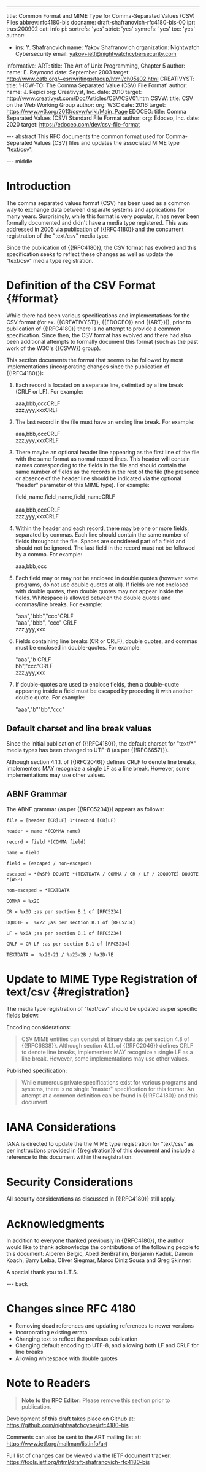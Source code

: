 ---
title: Common Format and MIME Type for Comma-Separated Values (CSV) Files
abbrev: rfc4180-bis
docname: draft-shafranovich-rfc4180-bis-00
ipr: trust200902
cat: info
pi:
  sortrefs: 'yes'
  strict: 'yes'
  symrefs: 'yes'
  toc: 'yes'
author:
- ins: Y. Shafranovich
  name: Yakov Shafranovich
  organization: Nightwatch Cybersecurity
  email: yakov+ietf@nightwatchcybersecurity.com
  
informative:
  ART:
    title: The Art of Unix Programming, Chapter 5
    author:
        name: E. Raymond
    date: September 2003
    target: http://www.catb.org/~esr/writings/taoup/html/ch05s02.html
  CREATIVYST:
    title: 'HOW-TO: The Comma Separated Value (CSV) File Format'
    author:
        name: J. Repici
        org: Creativyst, Inc.
    date: 2010
    target: http://www.creativyst.com/Doc/Articles/CSV/CSV01.htm
  CSVW:
    title: CSV on the Web Working Group
    author:
        org: W3C
    date: 2016
    target: https://www.w3.org/2013/csvw/wiki/Main_Page
  EDOCEO:
    title: Comma Separated Values (CSV) Standard File Format
    author:
        org: Edoceo, Inc.
    date: 2020
    target: https://edoceo.com/dev/csv-file-format

--- abstract
This RFC documents the common format used for Comma-Separated Values (CSV)
files and updates the associated MIME type "text/csv".

--- middle

# Introduction
The comma separated values format (CSV) has been used as a common way
to exchange data between disparate systems and applications for many years.
Surprisingly, while this format is very popular, it has never been formally
documented and didn't have a media type registered. This was addressed in 2005 via publication
of {{!RFC4180}} and the concurrent registration of the "text/csv" media type.
 
Since the publication of {{!RFC4180}}, the CSV format has evolved and this specification
seeks to reflect these changes as well as update the "text/csv" media type registration.

# Definition of the CSV Format {#format}
While there had been various specifications and implementations for the
CSV format (for ex. {{CREATIVYST}}, {{EDOCEO}} and {{ART}})), prior to publication
of {{!RFC4180}} there is no attempt to provide a common specification. Since then,
the CSV format has evolved and there had also been additional attempts to formally
document this format (such as the past work of the W3C's {{CSVW}} group).
 
This section documents the format that seems to be followed by most implementations (incorporating
changes since the publication of {{!RFC4180}}):

1. Each record is located on a separate line, delimited by a line break (CRLF or LF). For example:

   aaa,bbb,cccCRLF<br/>
   zzz,yyy,xxxCRLF

2. The last record in the file must have an ending line break. For example:

   aaa,bbb,cccCRLF<br/>
   zzz,yyy,xxxCRLF

3. There maybe an optional header line appearing as the first line
of the file with the same format as normal record lines. This
header will contain names corresponding to the fields in the file
and should contain the same number of fields as the records in
the rest of the file (the presence or absence of the header line
should be indicated via the optional "header" parameter of this
MIME type). For example:

   field_name,field_name,field_nameCRLF<br/>   
   aaa,bbb,cccCRLF<br/>
   zzz,yyy,xxxCRLF

4. Within the header and each record, there may be one or more
fields, separated by commas. Each line should contain the same
number of fields throughout the file. Spaces are considered part
of a field and should not be ignored. The last field in the
record must not be followed by a comma. For example:

   aaa,bbb,ccc

5. Each field may or may not be enclosed in double quotes (however
some programs, do not use double quotes at all). If fields are not
enclosed with double quotes, then double quotes may not appear inside the fields.
Whitespace is allowed between the double quotes and commas/line breaks. For example:

   "aaa","bbb","ccc"CRLF<br/>
   "aaa","bbb", "ccc" CRLF<br/>
   zzz,yyy,xxx

6. Fields containing line breaks (CR or CRLF), double quotes, and commas
must be enclosed in double-quotes. For example:

   "aaa","b CRLF<br/>
   bb","ccc"CRLF<br/>
   zzz,yyy,xxx

7. If double-quotes are used to enclose fields, then a double-quote
appearing inside a field must be escaped by preceding it with
another double quote. For example:

   "aaa","b""bb","ccc"

## Default charset and line break values
Since the initial publication of {{!RFC4180}}, the default charset for "text/*" media types
has been changed to UTF-8 (as per {{!RFC6657}}).

Although section 4.1.1. of {{!RFC2046}} defines CRLF to denote line breaks,
implementers MAY recognize a single LF as a line break.
However, some implementations may use other values.

## ABNF Grammar

The ABNF grammar (as per {{!RFC5234}}) appears as follows:

~~~~~~~~~~
file = [header [CR]LF] 1*(record [CR]LF)

header = name *(COMMA name)

record = field *(COMMA field)

name = field

field = (escaped / non-escaped)

escaped = *(WSP) DQUOTE *(TEXTDATA / COMMA / CR / LF / 2DQUOTE) DQUOTE *(WSP)

non-escaped = *TEXTDATA

COMMA = %x2C

CR = %x0D ;as per section B.1 of [RFC5234]

DQUOTE =  %x22 ;as per section B.1 of [RFC5234]

LF = %x0A ;as per section B.1 of [RFC5234]

CRLF = CR LF ;as per section B.1 of [RFC5234]

TEXTDATA =  %x20-21 / %x23-2B / %x2D-7E
~~~~~~~~~~

# Update to MIME Type Registration of text/csv {#registration}

The media type registration of "text/csv" should be updated as per specific
fields below: 

Encoding considerations:

> CSV MIME entities can consist of binary data
> as per section 4.8 of {{!RFC6838}}. Although section 4.1.1. of {{!RFC2046}} defines
> CRLF to denote line breaks, implementers MAY recognize a single LF
> as a line break. However, some implementations may use other values.

Published specification:

> While numerous private specifications exist for various programs
> and systems, there is no single "master" specification for this
> format. An attempt at a common definition can be found in {{!RFC4180}}
> and this document.
  
# IANA Considerations

IANA is directed to update the the MIME type registration for "text/csv"
as per instructions provided in {{registration}} of this document
and include a reference to this document within the registration.

# Security Considerations

All security considerations as discussed in {{!RFC4180}} still apply.

# Acknowledgments

In addition to everyone thanked previously in {{!RFC4180}}, the author would like to thank
acknowledge the contributions of the following people to this document:
Alperen Belgic, Abed BenBrahim, Benjamin Kaduk, Damon Koach, Barry Leiba,
Oliver Siegmar, Marco Diniz Sousa and Greg Skinner.

A special thank you to L.T.S.

--- back
# Changes since RFC 4180
- Removing dead references and updating references to newer versions
- Incorporating existing errata
- Changing text to reflect the previous publication
- Changing default encoding to UTF-8, and allowing both LF and CRLF for line breaks
- Allowing whitespace with double quotes

# Note to Readers

> **Note to the RFC Editor:** Please remove this section prior
> to publication.

Development of this draft takes place on Github at: https://github.com/nightwatchcyber/rfc4180-bis

Comments can also be sent to the ART mailing list at: https://www.ietf.org/mailman/listinfo/art

Full list of changes can be viewed via the IETF document tracker:
https://tools.ietf.org/html/draft-shafranovich-rfc4180-bis
